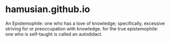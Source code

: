 # hamusian.github.io
An Epistemophile: one who has a love of knowledge​; specifically, excessive striving for or preoccupation with knowledge. for the true epistemophile: one who is self-taught is called an autodidact.

